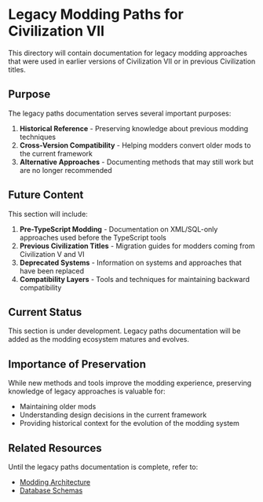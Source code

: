 # Legacy Modding Paths for Civilization VII

This directory will contain documentation for legacy modding approaches that were used in earlier versions of Civilization VII or in previous Civilization titles.

## Purpose

The legacy paths documentation serves several important purposes:

1. **Historical Reference** - Preserving knowledge about previous modding techniques
2. **Cross-Version Compatibility** - Helping modders convert older mods to the current framework
3. **Alternative Approaches** - Documenting methods that may still work but are no longer recommended

## Future Content

This section will include:

1. **Pre-TypeScript Modding** - Documentation on XML/SQL-only approaches used before the TypeScript tools
2. **Previous Civilization Titles** - Migration guides for modders coming from Civilization V and VI
3. **Deprecated Systems** - Information on systems and approaches that have been replaced
4. **Compatibility Layers** - Tools and techniques for maintaining backward compatibility

## Current Status

This section is under development. Legacy paths documentation will be added as the modding ecosystem matures and evolves.

## Importance of Preservation

While new methods and tools improve the modding experience, preserving knowledge of legacy approaches is valuable for:
- Maintaining older mods
- Understanding design decisions in the current framework
- Providing historical context for the evolution of the modding system

## Related Resources

Until the legacy paths documentation is complete, refer to:
- [Modding Architecture](/guides/modding-architecture.md)
- [Database Schemas](/guides/database-schemas.md) 